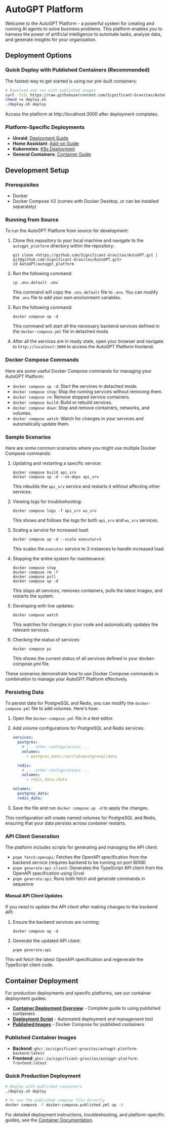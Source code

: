# AutoGPT Platform

Welcome to the AutoGPT Platform - a powerful system for creating and running AI agents to solve business problems. This platform enables you to harness the power of artificial intelligence to automate tasks, analyze data, and generate insights for your organization.

## Deployment Options

### Quick Deploy with Published Containers (Recommended)

The fastest way to get started is using our pre-built containers:

```bash
# Download and run with published images
curl -fsSL https://raw.githubusercontent.com/Significant-Gravitas/AutoGPT/master/autogpt_platform/deploy.sh -o deploy.sh
chmod +x deploy.sh
./deploy.sh deploy
```

Access the platform at http://localhost:3000 after deployment completes.

### Platform-Specific Deployments

- **Unraid**: [Deployment Guide](../docs/content/platform/deployment/unraid.md)
- **Home Assistant**: [Add-on Guide](../docs/content/platform/deployment/home-assistant.md)  
- **Kubernetes**: [K8s Deployment](../docs/content/platform/deployment/kubernetes.md)
- **General Containers**: [Container Guide](../docs/content/platform/container-deployment.md)

## Development Setup

### Prerequisites

- Docker
- Docker Compose V2 (comes with Docker Desktop, or can be installed separately)

### Running from Source

To run the AutoGPT Platform from source for development:

1. Clone this repository to your local machine and navigate to the `autogpt_platform` directory within the repository:

   ```
   git clone <https://github.com/Significant-Gravitas/AutoGPT.git | git@github.com:Significant-Gravitas/AutoGPT.git>
   cd AutoGPT/autogpt_platform
   ```

2. Run the following command:

   ```
   cp .env.default .env
   ```

   This command will copy the `.env.default` file to `.env`. You can modify the `.env` file to add your own environment variables.

3. Run the following command:

   ```
   docker compose up -d
   ```

   This command will start all the necessary backend services defined in the `docker-compose.yml` file in detached mode.

4. After all the services are in ready state, open your browser and navigate to `http://localhost:3000` to access the AutoGPT Platform frontend.

### Docker Compose Commands

Here are some useful Docker Compose commands for managing your AutoGPT Platform:

- `docker compose up -d`: Start the services in detached mode.
- `docker compose stop`: Stop the running services without removing them.
- `docker compose rm`: Remove stopped service containers.
- `docker compose build`: Build or rebuild services.
- `docker compose down`: Stop and remove containers, networks, and volumes.
- `docker compose watch`: Watch for changes in your services and automatically update them.

### Sample Scenarios

Here are some common scenarios where you might use multiple Docker Compose commands:

1. Updating and restarting a specific service:

   ```
   docker compose build api_srv
   docker compose up -d --no-deps api_srv
   ```

   This rebuilds the `api_srv` service and restarts it without affecting other services.

2. Viewing logs for troubleshooting:

   ```
   docker compose logs -f api_srv ws_srv
   ```

   This shows and follows the logs for both `api_srv` and `ws_srv` services.

3. Scaling a service for increased load:

   ```
   docker compose up -d --scale executor=3
   ```

   This scales the `executor` service to 3 instances to handle increased load.

4. Stopping the entire system for maintenance:

   ```
   docker compose stop
   docker compose rm -f
   docker compose pull
   docker compose up -d
   ```

   This stops all services, removes containers, pulls the latest images, and restarts the system.

5. Developing with live updates:

   ```
   docker compose watch
   ```

   This watches for changes in your code and automatically updates the relevant services.

6. Checking the status of services:
   ```
   docker compose ps
   ```
   This shows the current status of all services defined in your docker-compose.yml file.

These scenarios demonstrate how to use Docker Compose commands in combination to manage your AutoGPT Platform effectively.

### Persisting Data

To persist data for PostgreSQL and Redis, you can modify the `docker-compose.yml` file to add volumes. Here's how:

1. Open the `docker-compose.yml` file in a text editor.
2. Add volume configurations for PostgreSQL and Redis services:

   ```yaml
   services:
     postgres:
       # ... other configurations ...
       volumes:
         - postgres_data:/var/lib/postgresql/data

     redis:
       # ... other configurations ...
       volumes:
         - redis_data:/data

   volumes:
     postgres_data:
     redis_data:
   ```

3. Save the file and run `docker compose up -d` to apply the changes.

This configuration will create named volumes for PostgreSQL and Redis, ensuring that your data persists across container restarts.

### API Client Generation

The platform includes scripts for generating and managing the API client:

- `pnpm fetch:openapi`: Fetches the OpenAPI specification from the backend service (requires backend to be running on port 8006)
- `pnpm generate:api-client`: Generates the TypeScript API client from the OpenAPI specification using Orval
- `pnpm generate:api`: Runs both fetch and generate commands in sequence

#### Manual API Client Updates

If you need to update the API client after making changes to the backend API:

1. Ensure the backend services are running:

   ```
   docker compose up -d
   ```

2. Generate the updated API client:
   ```
   pnpm generate:api
   ```

This will fetch the latest OpenAPI specification and regenerate the TypeScript client code.

## Container Deployment

For production deployments and specific platforms, see our container deployment guides:

- **[Container Deployment Overview](CONTAINERS.md)** - Complete guide to using published containers
- **[Deployment Script](deploy.sh)** - Automated deployment and management tool
- **[Published Images](docker-compose.published.yml)** - Docker Compose for published containers

### Published Container Images

- **Backend**: `ghcr.io/significant-gravitas/autogpt-platform-backend:latest`
- **Frontend**: `ghcr.io/significant-gravitas/autogpt-platform-frontend:latest`

### Quick Production Deployment

```bash
# Deploy with published containers
./deploy.sh deploy

# Or use the published compose file directly
docker compose -f docker-compose.published.yml up -d
```

For detailed deployment instructions, troubleshooting, and platform-specific guides, see the [Container Documentation](CONTAINERS.md).
